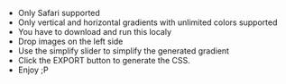 * Only Safari supported
* Only vertical and horizontal gradients with unlimited colors supported
* You have to download and run this localy
* Drop images on the left side
* Use the simplify slider to simplify the generated gradient
* Click the EXPORT button to generate the CSS.
* Enjoy ;P
